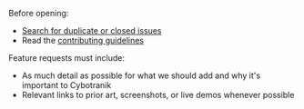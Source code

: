 Before opening:

- [Search for duplicate or closed issues](issues)
- Read the [contributing guidelines](blob/master/CONTRIBUTING.md)

Feature requests must include:

- As much detail as possible for what we should add and why it's important to Cybotranik
- Relevant links to prior art, screenshots, or live demos whenever possible